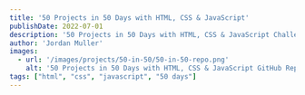 ```yaml
---
title: '50 Projects in 50 Days with HTML, CSS & JavaScript'
publishDate: 2022-07-01
description: '50 Projects in 50 Days with HTML, CSS & JavaScript Challenge'
author: 'Jordan Muller'
images:
  - url: '/images/projects/50-in-50/50-in-50-repo.png'
    alt: '50 Projects in 50 Days with HTML, CSS & JavaScript GitHub Repository Banner Image'
tags: ["html", "css", "javascript", "50 days"]
---
```


